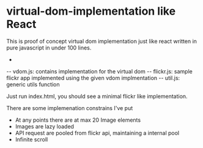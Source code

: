 # virtual-dom-implementation like React
This is proof of concept virtual dom implementation just like react written in pure javascript in under 100 lines.

+
-- vdom.js: contains implementation for the virtual dom
-- flickr.js: sample flickr app implemented using the given vdom implmentation
-- util.js: generic utils function

Just run index.html, you should see a minimal flickr like implementation.

There are some implemenation constrains I've put

* At any points there are at max 20 Image elements
* Images are lazy loaded
* API request are pooled from flickr api, maintaining a internal pool
* Infinite scroll
